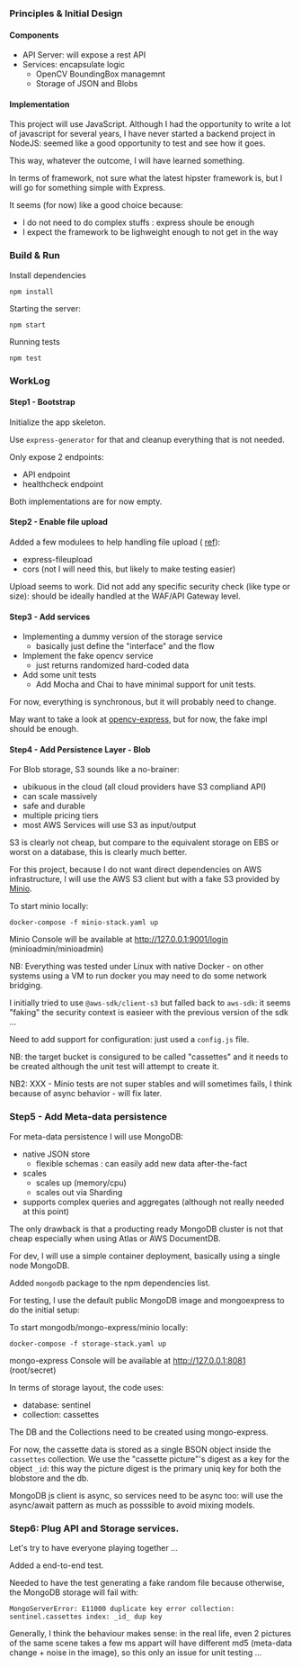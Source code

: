 
### Principles & Initial Design

#### Components

 - API Server: will expose a rest API
 - Services: encapsulate logic 
    - OpenCV BoundingBox managemnt
    - Storage of JSON and Blobs

#### Implementation 

This project will use JavaScript.
Although I had the opportunity to write a lot of javascript for several years, I have never started a backend project in NodeJS: seemed like a good opportunity to test and see how it goes.

This way, whatever the outcome, I will have learned something.

In terms of framework, not sure what the latest hipster framework is, but I will go for something simple with Express.

It seems (for now) like a good choice because:

 - I do not need to do complex stuffs : express shoule be enough
 - I expect the framework to be lighweight enough to not get in the way

### Build & Run

Install dependencies

    npm install

Starting the server:

    npm start

Running tests

    npm test

### WorkLog

#### Step1 - Bootstrap

Initialize the app skeleton.

Use `express-generator` for that and cleanup everything that is not needed.

Only expose 2 endpoints:

 - API endpoint
 - healthcheck endpoint

Both  implementations are for now empty.

#### Step2 - Enable file upload

Added a few modulees to help handling file upload ( [ref](https://attacomsian.com/blog/uploading-files-nodejs-express)):

 - express-fileupload
 - cors (not I will need this, but likely to make testing easier)

Upload seems to work.
Did not add any specific security check (like type or size): should be ideally handled at the WAF/API Gateway level.

#### Step3 - Add services

 - Implementing a dummy version of the storage service 
    - basically just define the "interface" and the flow
 - Implement the fake opencv service
    - just returns randomized hard-coded data
 - Add some unit tests
    - Add Mocha and Chai to have minimal support for unit tests.

For now, everything is synchronous, but it will probably need to change.
 
May want to take a look at [opencv-express](https://github.com/justadudewhohacks/opencv-express), but for now, the fake impl should be enough.

#### Step4 - Add Persistence Layer - Blob

For Blob storage, S3 sounds like a no-brainer:

 - ubikuous in the cloud (all cloud providers have S3 compliand API)
 - can scale massively 
 - safe and durable
 - multiple pricing tiers
 - most AWS Services will use S3 as input/output

S3 is clearly not cheap, but compare to the equivalent storage on EBS or worst on a database, this is clearly much better.

For this project, because I do not want direct dependencies on AWS infrastructure, I will use the AWS S3 client but with a fake S3 provided by [Minio](https://docs.min.io/docs/how-to-use-aws-sdk-for-javascript-with-minio-server.html).

To start minio locally:

    docker-compose -f minio-stack.yaml up

Minio Console will be available at http://127.0.0.1:9001/login (minioadmin/minioadmin)

NB: Everything was tested under Linux with native Docker - on other systems using a VM to run docker you may need to do some network bridging.

I initially tried to use `@aws-sdk/client-s3` but falled back to `aws-sdk`: it seems "faking" the security context is easieer with the previous version of the sdk ...

Need to add support for configuration: just used a `config.js` file.

NB: the target bucket is consigured to be called "cassettes" and it needs to be created although the unit test will attempt to create it.

NB2: XXX - Minio tests are not super stables and will sometimes fails, I think because of async behavior - will fix later.

### Step5 - Add Meta-data persistence

For meta-data persistence I will use MongoDB:

 - native JSON store
   - flexible schemas : can easily add new data after-the-fact
 - scales
    - scales up (memory/cpu)
    - scales out via Sharding
 - supports complex queries and aggregates (although not really needed at this point)

The only drawback is that a producting ready MongoDB cluster is not that cheap especially when using Atlas or AWS DocumentDB.

For dev, I will use a simple container deployment, basically using a single node MongoDB.

Added `mongodb` package to the npm dependencies list.

For testing, I use the default public MongoDB image and mongoexpress to do the initial setup:

To start mongodb/mongo-express/minio locally:

    docker-compose -f storage-stack.yaml up

mongo-express Console will be available at http://127.0.0.1:8081 (root/secret)

In terms of storage layout, the code uses:

 - database: sentinel
 - collection: cassettes

The DB and the Collections need to be created using mongo-express.

For now, the cassette data is stored as a single BSON object inside the `cassettes` collection.
We use the "cassette picture"'s digest as a key for the object `_id`: this way the picture digest is the primary uniq key for both the blobstore and the db.

MongoDB js client is async, so services need to be async too: will use the async/await pattern as much as posssible to avoid mixing models.

### Step6: Plug API and Storage services.

Let's try to have everyone playing together ...

Added a end-to-end test.

Needed to have the test generating a fake random file because otherwise, the MongoDB storage will fail with:

    MongoServerError: E11000 duplicate key error collection: sentinel.cassettes index: _id_ dup key

Generally, I think the behaviour makes sense: in the real life, even 2 pictures of the same scene takes a few ms appart will have different md5 (meta-data change + noise in the image), so this only an issue for unit testing ...












